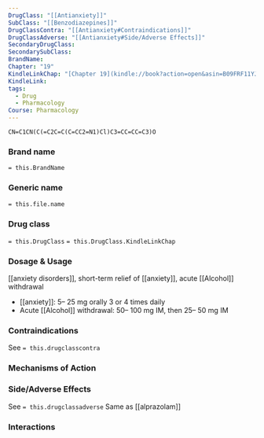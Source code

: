 ```yaml
---
DrugClass: "[[Antianxiety]]"
SubClass: "[[Benzodiazepines]]"
DrugClassContra: "[[Antianxiety#Contraindications]]"
DrugClassAdverse: "[[Antianxiety#Side/Adverse Effects]]"
SecondaryDrugClass: 
SecondarySubClass: 
BrandName: 
Chapter: "19"
KindleLinkChap: "[Chapter 19](kindle://book?action=open&asin=B09FRF11YJ&location=10180)"
KindleLink: 
tags:
  - Drug
  - Pharmacology
Course: Pharmacology
---
```

```smiles
CN=C1CN(C(=C2C=C(C=CC2=N1)Cl)C3=CC=CC=C3)O
```

### Brand name
`= this.BrandName`
### Generic name
`= this.file.name`
### Drug class 
`= this.DrugClass`
	`= this.DrugClass.KindleLinkChap`

### Dosage & Usage
[[anxiety disorders]], short-term relief of [[anxiety]], acute [[Alcohol]] withdrawal
- [[anxiety]]: 5– 25 mg orally 3 or 4 times daily 
- Acute [[Alcohol]] withdrawal: 50– 100 mg IM, then 25– 50 mg IM
### Contraindications
See `= this.drugclasscontra`

### Mechanisms of Action

### Side/Adverse Effects
See `= this.drugclassadverse`
Same as [[alprazolam]]
### Interactions

